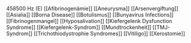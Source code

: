458500 Hz (E)
[[Afibrinogenämie]]
[[Aneurysma]]
[[Arsenvergiftung]]
[[Asialia]]
[[Borna Disease]]
[[Botulismus]]
[[Bunyavirus Infections]]
[[Fibrinogenmangel]]
[[Hyposalivation]]
[[Kiefergelenk Dysfunction Syndrome]]
[[Kiefergelenk-Syndrom]]
[[Mundtrockenheit]]
[[TMJ-Syndrom]]
[[Trichothiodystrophie Syndromes]]
[[Vitiligo]]
[[Xerostomie]]